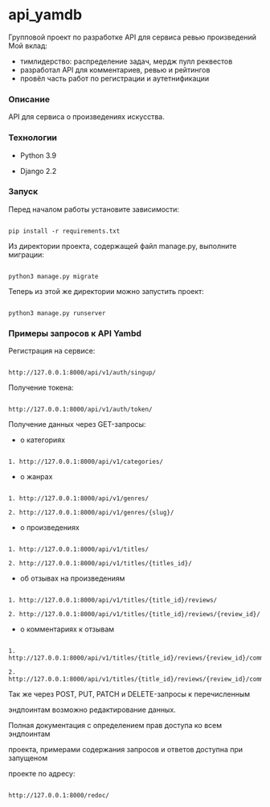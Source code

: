 # api_yamdb 
Групповой проект по разработке API для сервиса ревью произведений
Мой вклад: 
- тимлидерство: распределение задач, мердж пулл реквестов
- разработал API для комментариев, ревью и рейтингов 
- провёл часть работ по регистрации и аутетнификации

### Описание 

API для сервиса о произведениях искусства. 

### Технологии 

- Python 3.9 

- Django 2.2 

### Запуск 

Перед началом работы установите зависимости:  

``` 

pip install -r requirements.txt 

``` 

Из директории проекта, содержащей файл manage.py, выполните миграции:  

``` 

python3 manage.py migrate 

``` 

Теперь из этой же директории можно запустить проект: 

``` 

python3 manage.py runserver 

``` 

### Примеры запросов к API Yambd 

Регистрация на сервисе:  

``` 

http://127.0.0.1:8000/api/v1/auth/singup/ 

``` 

Получение токена:  

``` 

http://127.0.0.1:8000/api/v1/auth/token/ 

``` 

Получение данных через GET-запросы:  

 

- о категориях 

``` 

1. http://127.0.0.1:8000/api/v1/categories/ 

``` 

- о жанрах 

``` 

1. http://127.0.0.1:8000/api/v1/genres/ 

2. http://127.0.0.1:8000/api/v1/genres/{slug}/ 

``` 

- о произведениях 

``` 

1. http://127.0.0.1:8000/api/v1/titles/ 

2. http://127.0.0.1:8000/api/v1/titles/{titles_id}/ 

``` 

- об отзывах на произведениям 

``` 

1. http://127.0.0.1:8000/api/v1/titles/{title_id}/reviews/ 

2. http://127.0.0.1:8000/api/v1/titles/{title_id}/reviews/{review_id}/ 

``` 

- о комментариях к отзывам 

``` 

1. http://127.0.0.1:8000/api/v1/titles/{title_id}/reviews/{review_id}/comments/ 

2. http://127.0.0.1:8000/api/v1/titles/{title_id}/reviews/{review_id}/comments/{comment_id}/ 

``` 

Так же через POST, PUT, PATCH и DELETE-запросы к перечисленным  

эндпоинтам возможно редактирование данных. 

 

Полная документация с определением прав доступа ко всем эндпоинтам  

проекта, примерами содержания запросов и ответов доступна при запущеном  

проекте по адресу:  

``` 

http://127.0.0.1:8000/redoc/ 

